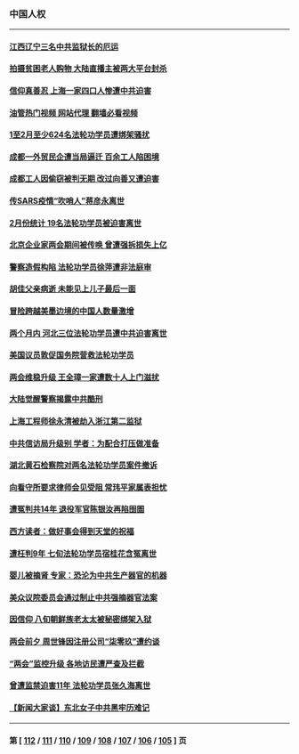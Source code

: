 ### 中国人权
---
#### [江西辽宁三名中共监狱长的厄运](../../pages/ncid278/n13951740.md?03191245) 
#### [拍摄贫困老人购物 大陆直播主被两大平台封杀](../../pages/ncid278/n13952368.md?03191245) 
#### [信仰真善忍 上海一家四口人惨遭中共迫害](../../pages/ncid278/n13950973.md?03191245) 
#### [油管热门视频 网站代理 翻墙必看视频](http://138.2.39.72:81/youtube.html?epic-marker?03191245)
#### [1至2月至少624名法轮功学员遭绑架骚扰](../../pages/ncid278/n13950181.md?03191245) 
#### [成都一外贸民企遭当局逼迁 百余工人陷困境](../../pages/ncid278/n13950512.md?03191245) 
#### [成都工人因偷窃被判无期 改过向善又遭迫害](../../pages/ncid278/n13948561.md?03191245) 
#### [传SARS疫情“吹哨人”蒋彦永离世](../../pages/ncid278/n13949222.md?03191245) 
#### [2月份统计 19名法轮功学员被迫害离世](../../pages/ncid278/n13947335.md?03191245) 
#### [北京企业家两会期间被传唤 曾遭强拆损失上亿](../../pages/ncid278/n13947896.md?03191245) 
#### [警察造假构陷 法轮功学员徐萍遭非法庭审](../../pages/ncid278/n13946469.md?03191245) 
#### [胡佳父亲病逝 未能见上儿子最后一面](../../pages/ncid278/n13947415.md?03191245) 
#### [冒险跨越美墨边境的中国人数量激增](../../pages/ncid278/n13946742.md?03191245) 
#### [两个月内 河北三位法轮功学员遭中共迫害离世](../../pages/ncid278/n13945856.md?03191245) 
#### [美国议员敦促国务院营救法轮功学员](../../pages/ncid278/n13945791.md?03191245) 
#### [两会维稳升级 王全璋一家遭数十人上门滋扰](../../pages/ncid278/n13946416.md?03191245) 
#### [大陆觉醒警察揭露中共酷刑](../../pages/ncid278/n13937616.md?03191245) 
#### [上海工程师徐永清被劫入浙江第二监狱](../../pages/ncid278/n13945041.md?03191245) 
#### [中共信访局升级别 学者：为配合打压做准备](../../pages/ncid278/n13945602.md?03191245) 
#### [湖北黄石检察院对两名法轮功学员案件撤诉](../../pages/ncid278/n13944382.md?03191245) 
#### [向看守所要求律师会见受阻 常玮平家属表担忧](../../pages/ncid278/n13944719.md?03191245) 
#### [遭冤判共14年 退役军官陈银汝再陷囹圄](../../pages/ncid278/n13943569.md?03191245) 
#### [西方读者：做好事会得到天堂的祝福](../../pages/ncid278/n13943151.md?03191245) 
#### [遭枉判9年 七旬法轮功学员宿桂花含冤离世](../../pages/ncid278/n13943708.md?03191245) 
#### [婴儿被摘肾 专家：恐沦为中共生产器官的机器](../../pages/ncid278/n13944074.md?03191245) 
#### [美众议院委员会通过制止中共强摘器官法案](../../pages/ncid278/n13943637.md?03191245) 
#### [因信仰 八旬朝鲜族老太太被秘密绑架入狱](../../pages/ncid278/n13942333.md?03191245) 
#### [两会前夕 周世锋因注册公司“柒零玖”遭约谈](../../pages/ncid278/n13942894.md?03191245) 
#### [“两会”监控升级 各地访民遭严查及拦截](../../pages/ncid278/n13942702.md?03191245) 
#### [曾遭监禁迫害11年 法轮功学员张久海离世](../../pages/ncid278/n13941569.md?03191245) 
#### [【新闻大家谈】东北女子中共黑牢历难记](../../pages/ncid278/n13942450.md?03191245) 

---
#### 第 [ [112](./112.md?03191245) / [111](./111.md?03191245) / [110](./110.md?03191245) / [109](./109.md?03191245) / [108](./108.md?03191245) / [107](./107.md?03191245) / [106](./106.md?03191245) / [105](./105.md?03191245) ] 页
